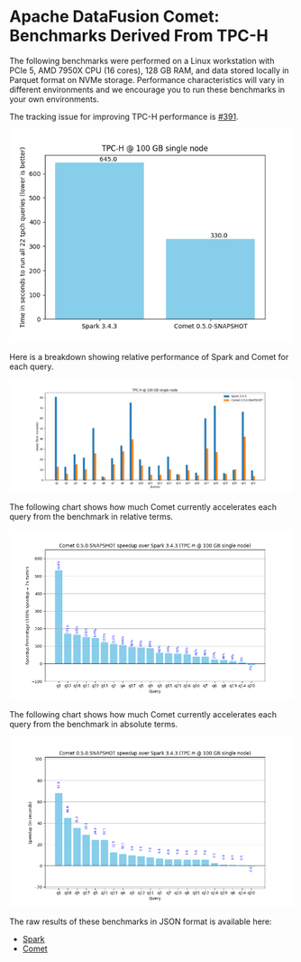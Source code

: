 <!--
Licensed to the Apache Software Foundation (ASF) under one
or more contributor license agreements.  See the NOTICE file
distributed with this work for additional information
regarding copyright ownership.  The ASF licenses this file
to you under the Apache License, Version 2.0 (the
"License"); you may not use this file except in compliance
with the License.  You may obtain a copy of the License at

  http://www.apache.org/licenses/LICENSE-2.0

Unless required by applicable law or agreed to in writing,
software distributed under the License is distributed on an
"AS IS" BASIS, WITHOUT WARRANTIES OR CONDITIONS OF ANY
KIND, either express or implied.  See the License for the
specific language governing permissions and limitations
under the License.
-->

# Apache DataFusion Comet: Benchmarks Derived From TPC-H

The following benchmarks were performed on a Linux workstation with PCIe 5, AMD 7950X CPU (16 cores), 128 GB RAM, and
data stored locally in Parquet format on NVMe storage. Performance characteristics will vary in different environments
and we encourage you to run these benchmarks in your own environments.

The tracking issue for improving TPC-H performance is [#391](https://github.com/apache/datafusion-comet/issues/391).

![](../../_static/images/benchmark-results/0.5.0-SNAPSHOT-2025-01-09/tpch_allqueries.png)

Here is a breakdown showing relative performance of Spark and Comet for each query.

![](../../_static/images/benchmark-results/0.5.0-SNAPSHOT-2025-01-09/tpch_queries_compare.png)

The following chart shows how much Comet currently accelerates each query from the benchmark in relative terms.

![](../../_static/images/benchmark-results/0.5.0-SNAPSHOT-2025-01-09/tpch_queries_speedup_rel.png)

The following chart shows how much Comet currently accelerates each query from the benchmark in absolute terms.

![](../../_static/images/benchmark-results/0.5.0-SNAPSHOT-2025-01-09/tpch_queries_speedup_abs.png)

The raw results of these benchmarks in JSON format is available here:

- [Spark](0.5.0-SNAPSHOT-2025-01-09/spark-tpch.json)
- [Comet](0.5.0-SNAPSHOT-2025-01-09/comet-tpch.json)
